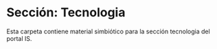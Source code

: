 # Sección: Tecnologia

Esta carpeta contiene material simbiótico para la sección tecnologia del portal IS.